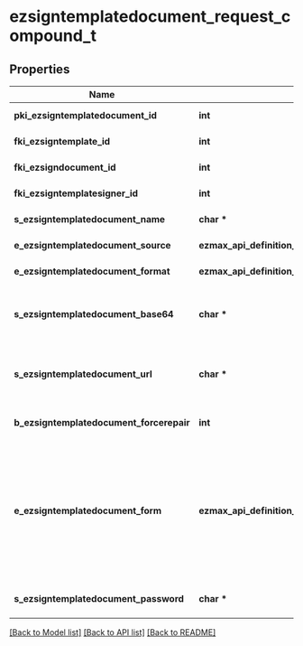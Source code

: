 # ezsigntemplatedocument_request_compound_t

## Properties
Name | Type | Description | Notes
------------ | ------------- | ------------- | -------------
**pki_ezsigntemplatedocument_id** | **int** | The unique ID of the Ezsigntemplatedocument | [optional] 
**fki_ezsigntemplate_id** | **int** | The unique ID of the Ezsigntemplate | 
**fki_ezsigndocument_id** | **int** | The unique ID of the Ezsigndocument | [optional] 
**fki_ezsigntemplatesigner_id** | **int** | The unique ID of the Ezsigntemplatesigner | [optional] 
**s_ezsigntemplatedocument_name** | **char \*** | The name of the Ezsigntemplatedocument. | 
**e_ezsigntemplatedocument_source** | **ezmax_api_definition__full_ezsigntemplatedocument_request_compound_EEZSIGNTEMPLATEDOCUMENTSOURCE_e** | Indicates where to look for the document binary content. | 
**e_ezsigntemplatedocument_format** | **ezmax_api_definition__full_ezsigntemplatedocument_request_compound_EEZSIGNTEMPLATEDOCUMENTFORMAT_e** | Indicates the format of the template. | [optional] 
**s_ezsigntemplatedocument_base64** | **char \*** | The Base64 encoded binary content of the document.  This field is Required when eEzsigntemplatedocumentSource &#x3D; Base64. | [optional] 
**s_ezsigntemplatedocument_url** | **char \*** | The url where the document content resides.  This field is Required when eEzsigntemplatedocumentSource &#x3D; Url. | [optional] 
**b_ezsigntemplatedocument_forcerepair** | **int** | Try to repair the document or flatten it if it cannot be used for electronic signature. | [optional] 
**e_ezsigntemplatedocument_form** | **ezmax_api_definition__full_ezsigntemplatedocument_request_compound_EEZSIGNTEMPLATEDOCUMENTFORM_e** | If the document contains an existing PDF form this property must be set.  **Keep** leaves the form as-is in the document.  **Convert** removes the form and convert all the existing fields to Ezsigntemplateformfieldgroups and assign them to the specified **fkiEzsigntemplatesignerID**  **Discard** removes the form from the document  **Flatten** prints the form values in the document. | [optional] 
**s_ezsigntemplatedocument_password** | **char \*** | If the source template is password protected, the password to open/modify it. | [optional] [default to '']

[[Back to Model list]](../README.md#documentation-for-models) [[Back to API list]](../README.md#documentation-for-api-endpoints) [[Back to README]](../README.md)


